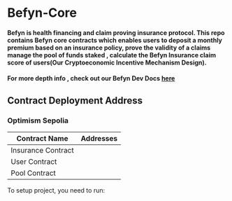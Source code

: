 # Befyn-Core

#### Befyn is health financing and claim  proving insurance protocol. This repo contains Befyn core contracts which enables users to deposit a monthly premium based on an insurance policy, prove the validity of a claims manage the pool of funds staked , calculate the Befyn Insurance claim score of users(Our Cryptoeconomic Incentive Mechanism Design).  
#### For more  depth info , check out our Befyn Dev Docs  [here](https://github.com/likemdzokoto/Befyn-Docs)
## Contract  Deployment Address

### Optimism Sepolia 

| Contract Name            | Addresses                                  |
| ------------------------ | ------------------------------------------ |
| Insurance Contract       |                                            |
| User Contract            |                                            |
| Pool Contract            |                                            |



To setup project, you need to  run:
